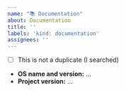 ```yaml
---
name: "📚 Documentation"
about: Documentation
title: ''
labels: 'kind: documentation'
assignees: ''
---
```


<!--
    Please try to fill out the following info:
-->

- [ ] This is not a duplicate (I searched)
- **OS name and version:** ...
- **Project version:** ...
